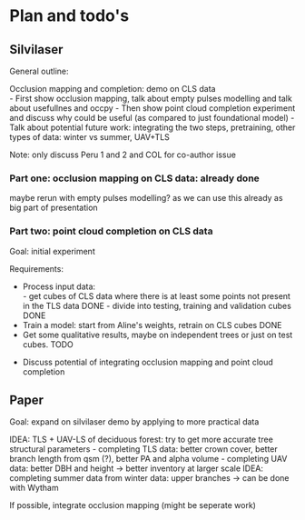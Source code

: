 # Plan and todo's

## Silvilaser

General outline:

Occlusion mapping and completion: demo on CLS data  
    - First show occlusion mapping, talk about empty pulses modelling and talk about usefullnes and occpy
    - Then show point cloud completion experiment and discuss why could be useful (as compared to just foundational model)
    - Talk about potential future work: integrating the two steps, pretraining, other types of data: winter vs summer, UAV+TLS

Note: only discuss Peru 1 and 2 and COL for co-author issue

### Part one: occlusion mapping on CLS data: already done

maybe rerun with empty pulses modelling? as we can use this already as big part of presentation

### Part two: point cloud completion on CLS data

Goal: initial experiment

Requirements:
 - Process input data:  
         - get cubes of CLS data where there is at least some points not present in the TLS data  DONE
         - divide into testing, training and validation cubes DONE
 - Train a model: start from Aline's weights, retrain on CLS cubes DONE
 - Get some qualitative results, maybe on independent trees or just on test cubes. TODO

+ Discuss potential of integrating occlusion mapping and point cloud completion

## Paper

Goal: expand on silvilaser demo by applying to more practical data

IDEA: TLS + UAV-LS of deciduous forest: try to get more accurate tree structural parameters
    - completing TLS data: better crown cover, better branch length from qsm (?), better PA and alpha volume
    - completing UAV data: better DBH and height -> better inventory at larger scale
IDEA: completing summer data from winter data: upper branches -> can be done with Wytham

If possible, integrate occlusion mapping (might be seperate work)